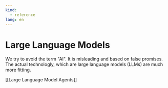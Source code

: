 ```yaml
---
kind:
  - reference
lang: en
---
```


# Large Language Models

We try to avoid the term "AI". It is misleading and based on false promises. The actual technologly, which are large language models (LLMs) are much more fitting.

[[Large Language Model Agents]]
